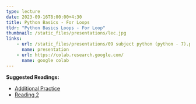 ```yaml
---
type: lecture
date: 2023-09-16T8:00:00+4:30
title: Python Basics - For Loops
tldr: "Python Basics Loops - For Loop"
thumbnail: /static_files/presentations/lec.jpg
links: 
    - url: /static_files/presentations/09 subject python (python - 7).pptx
      name: presentation
    - url: https://colab.research.google.com/
      name: google colab
---
```

**Suggested Readings:**
- [Additional Practice](https://pynative.com/python-if-else-and-for-loop-exercise-with-solutions/)
- [Reading 2](http://example.com)
